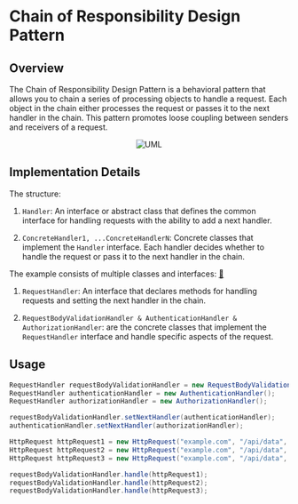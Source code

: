 # Chain of Responsibility Design Pattern

## Overview

The Chain of Responsibility Design Pattern is a behavioral pattern that allows you to chain a series of processing
objects to handle a request. Each object in the chain either processes the request or passes it to the next handler in
the chain. This pattern promotes loose coupling between senders and receivers of a request.

<p align="center">
    <img src="https://github.com/omarhosny206/design-patterns/assets/58389695/c598405b-ce9a-40fc-a3fb-39743ec31a8e" alt="UML">
</p>

## Implementation Details

The structure:

1. `Handler`: An interface or abstract class that defines the common interface for handling requests with the ability to
   add a next handler.

2. `ConcreteHandler1, ...ConcreteHandlerN`: Concrete classes that implement the `Handler` interface. Each handler
   decides
   whether to handle the request or pass it to the next handler in the chain.

The example consists of multiple classes and interfaces: [🔗](./)

1. `RequestHandler`: An interface that declares methods for handling requests and setting the next handler in the chain.

2. `RequestBodyValidationHandler & AuthenticationHandler & AuthorizationHandler`: are the concrete classes that implement
   the `RequestHandler` interface and handle specific aspects of the request.

## Usage

```java
RequestHandler requestBodyValidationHandler = new RequestBodyValidationHandler();
RequestHandler authenticationHandler = new AuthenticationHandler();
RequestHandler authorizationHandler = new AuthorizationHandler();

requestBodyValidationHandler.setNextHandler(authenticationHandler);
authenticationHandler.setNextHandler(authorizationHandler);

HttpRequest httpRequest1 = new HttpRequest("example.com", "/api/data", null, null, null);
HttpRequest httpRequest2 = new HttpRequest("example.com", "/api/data", "user@example.com", "12345678", "admin");
HttpRequest httpRequest3 = new HttpRequest("example.com", "/api/data", "admin@example.com", "12345678", "admin");

requestBodyValidationHandler.handle(httpRequest1);
requestBodyValidationHandler.handle(httpRequest2);
requestBodyValidationHandler.handle(httpRequest3);
```